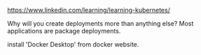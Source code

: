 https://www.linkedin.com/learning/learning-kubernetes/

Why will you create deployments more than anything else?
Most applications are package deployments.

install 'Docker Desktop' from docker website.

